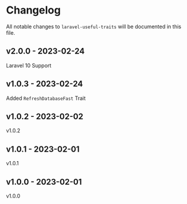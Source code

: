 # Changelog

All notable changes to `laravel-useful-traits` will be documented in this file.

## v2.0.0 - 2023-02-24

Laravel 10 Support

## v1.0.3 - 2023-02-24

Added `RefreshDatabaseFast` Trait

## v1.0.2 - 2023-02-02

v1.0.2

## v1.0.1 - 2023-02-01

v1.0.1

## v1.0.0 - 2023-02-01

v1.0.0
